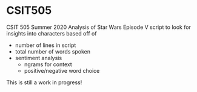 # CSIT505
CSIT 505 Summer 2020
Analysis of Star Wars Episode V script to look for insights into characters based off of
  - number of lines in script
  - total number of words spoken
  - sentiment analysis
      - ngrams for context
      - positive/negative word choice
      
This is still a work in progress!
